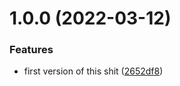 # 1.0.0 (2022-03-12)


### Features

* first version of this shit ([2652df8](https://github.com/MeloncholyShiro/prisma-generator-nestjs-graphql-codefirst/commit/2652df828ae216367ed8f621abcc167dc2bcaff7))
